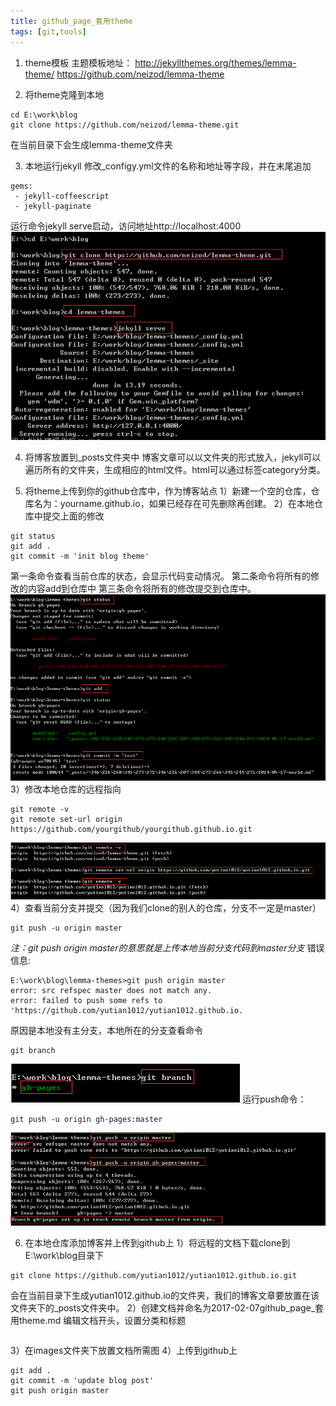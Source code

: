 ```yaml
---
title: github_page_套用theme
tags: [git,tools]
---
```


1. theme模板
主题模板地址：
http://jekyllthemes.org/themes/lemma-theme/
https://github.com/neizod/lemma-theme

2. 将theme克隆到本地
```
cd E:\work\blog
git clone https://github.com/neizod/lemma-theme.git
```
在当前目录下会生成lemma-theme文件夹

3. 本地运行jekyll
修改_configy.yml文件的名称和地址等字段，并在末尾追加
```
gems:
 - jekyll-coffeescript
 - jekyll-paginate
```
运行命令jekyll serve启动，访问地址http://localhost:4000
![](images/github/lemma-themeclone.png)

4. 将博客放置到_posts文件夹中
博客文章可以以文件夹的形式放入，jekyll可以遍历所有的文件夹，生成相应的html文件。html可以通过标签category分类。

5. 将theme上传到你的github仓库中，作为博客站点
1）新建一个空的仓库，仓库名为：yourname.github.io，如果已经存在可先删除再创建。
2）在本地仓库中提交上面的修改
```
git status
git add .
git commit -m 'init blog theme'
```
第一条命令查看当前仓库的状态，会显示代码变动情况。
第二条命令将所有的修改的内容add到仓库中
第三条命令将所有的修改提交到仓库中。
![](images/github/gitadd.png)
3）修改本地仓库的远程指向
```
git remote -v
git remote set-url origin https://github.com/yourgithub/yourgithub.github.io.git
```
![](images/github/gitremote.png)
4）查看当前分支并提交（因为我们clone的别人的仓库，分支不一定是master）
```
git push -u origin master
```
*注：git push origin master的意思就是上传本地当前分支代码到master分支*
错误信息:
```
E:\work\blog\lemma-themes>git push origin master
error: src refspec master does not match any.
error: failed to push some refs to 'https://github.com/yutian1012/yutian1012.github.io.
```
原因是本地没有主分支，本地所在的分支查看命令
```
git branch
```
![](images/github/gitbranch.png)
运行push命令：
```
git push -u origin gh-pages:master
```
![](images/github/gitpush.png)

6. 在本地仓库添加博客并上传到github上
1）将远程的文档下载clone到E:\work\blog目录下
```
git clone https://github.com/yutian1012/yutian1012.github.io.git
```
会在当前目录下生成yutian1012.github.io的文件夹，我们的博客文章要放置在该文件夹下的_posts文件夹中。
2）创建文档并命名为2017-02-07github_page_套用theme.md
编辑文档开头，设置分类和标题
```

```
3）在images文件夹下放置文档所需图
4）上传到github上
```
git add .
git commit -m 'update blog post'
git push origin master
```